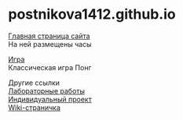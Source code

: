 # postnikova1412.github.io
[Главная страница сайта](https://postnikova1412.github.io)  
На ней размещены часы

[Игра](https://postnikova1412.github.io/games.html)  
Классическая игра Понг

Другие ссылки  
[Лабораторные работы](https://postnikova1412.github.io/labs.html)  
[Индивидуальный проект](https://postnikova1412.github.io/project.html)  
[Wiki-страничка](https://github.com/postnikova1412/postnikova1412.github.io/wiki)
